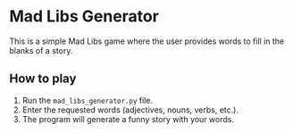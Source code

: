 # Mad Libs Generator

This is a simple Mad Libs game where the user provides words to fill in the blanks of a story.

## How to play

1. Run the `mad_libs_generator.py` file.
2. Enter the requested words (adjectives, nouns, verbs, etc.).
3. The program will generate a funny story with your words.